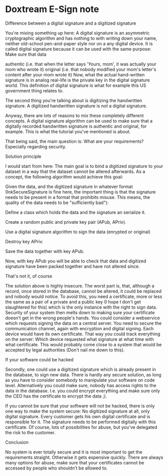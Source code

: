 # Doxtream E-Sign note


Difference between a digital signature and a digitized signature

You're mixing something up here: A digital signature is an asymmetric cryptographic algorithm and has nothing to with writing down your name, neither old-school pen-and-paper style nor on a any digital device. It is called digital signature because it can be used with the same purpose: Make sure that data

authentic (i.e. that when the letter says 'Yours, mom', it was actually your mom who wrote it)
original (i.e. that nobody modified your mom's letter's content after your mom wrote it)
Now, what the actual hand-written signature is in analog real-life is the private key in the digital signature world. This definition of digital signature is what for example this US government thing relates to.

The second thing you're talking about is digitizing the handwritten signature. A digitized handwritten signature is not a digital signature.

Anyway, there are lots of reasons to mix these completely different concepts. A digital signature algorithm can be used to make sure that a digitally recorded handwritten signature is authentic and original, for example. This is what the tutorial you've mentioned is about.

That being said, the main question is: What are your requirements? Especially regarding security.

Solution principle

I would start from here: The main goal is to bind a digitized signature to your dataset in a way that the dataset cannot be altered afterwards. As a concept, the following algorithm would achieve this goal:

Given the data, and the digitized signature in whatever format (InkSecureSignature is fine here, the important thing is that the signature needs to be present in a format that prohibits misuse. This means, the quality of the data needs to be "sufficiently bad"):

Define a class which holds the data and the signature an serialize it.

Create a random public and private key pair (APub, APriv).

Use a digital signature algorithm to sign the data (enrypted or original)

Destroy key APriv.

Save the data together with key APub.

Now, with key APub you will be able to check that data and digitized signature have been packed together and have not altered since.

That's not it, of course

The solution above is highly insecure. The worst part is, that, although a record, once stored in the database, cannot be altered, it could be replaced and nobody would notice. To avoid this, you need a certificate, more or less the same as a pair of a private and a public key (I hope I don't get slaughtered for this) which is the only instance with the right to sign data. Security of your system then melts down to making sure your certificate doesn't get in the wrong people's hands. You could consider a webservice which requests signing the data on a central server. You need to secure the communication channel, again with encryption and digital signing. Each device would have its own certificate. That way you could track everything on the server: Which device requested what signature at what time with what certificate. This would probably come close to a system that would be accepted by legal authorities (Don't nail me down to this).

If your software could be hacked

Secondly, one could use a digitized signature which is already present in the database, to sign new data. There is hardly any secure solution, as long as you have to consider somebody to manipulate your software on code level. Alternatively you could make sure, nobody has access rights to the data in the database. I.e. you could encrypt everything and make sure only the CEO has the certificate to encrypt the data ;).

If you cannot be sure that your software will not be hacked, there is only one way to make the system secure: No digitized signature at all, only digital signature. Every customer gets his own digital certificate and is responsible for it. The signature needs to be performed digitally with this certificate. Of course, lots of possibilities for abuse, but you've delegated the risk to the customer.

Conclusion

No system is ever totally secure and it is most important to get the requirements straight. Otherwise it gets expensive quickly. There are always many options for abuse, make sure that your certificates cannot be accessed by people who shouldn't be allowed to.

